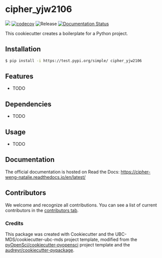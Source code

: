 # cipher_yjw2106 

![](https://github.com/yjw224/cipher_yjw2106/workflows/build/badge.svg) [![codecov](https://codecov.io/gh/yjw224/cipher_yjw2106/branch/main/graph/badge.svg)](https://codecov.io/gh/yjw224/cipher_yjw2106) ![Release](https://github.com/yjw224/cipher_yjw2106/workflows/Release/badge.svg) [![Documentation Status](https://readthedocs.org/projects/cipher_yjw2106/badge/?version=latest)](https://cipher_yjw2106.readthedocs.io/en/latest/?badge=latest)

This cookiecutter creates a boilerplate for a Python project.

## Installation

```bash
$ pip install -i https://test.pypi.org/simple/ cipher_yjw2106
```

## Features

- TODO

## Dependencies

- TODO

## Usage

- TODO

## Documentation

The official documentation is hosted on Read the Docs: https://cipher-weng-natalie.readthedocs.io/en/latest/

## Contributors

We welcome and recognize all contributions. You can see a list of current contributors in the [contributors tab](https://github.com/yjw224/cipher_yjw2106/graphs/contributors).

### Credits

This package was created with Cookiecutter and the UBC-MDS/cookiecutter-ubc-mds project template, modified from the [pyOpenSci/cookiecutter-pyopensci](https://github.com/pyOpenSci/cookiecutter-pyopensci) project template and the [audreyr/cookiecutter-pypackage](https://github.com/audreyr/cookiecutter-pypackage).
